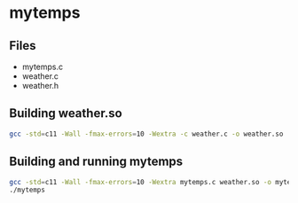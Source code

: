 # mytemps

## Files
- mytemps.c
- weather.c
- weather.h

## Building weather.so

```bash
gcc -std=c11 -Wall -fmax-errors=10 -Wextra -c weather.c -o weather.so
```
## Building and running mytemps

```bash
gcc -std=c11 -Wall -fmax-errors=10 -Wextra mytemps.c weather.so -o mytemps
./mytemps
```
